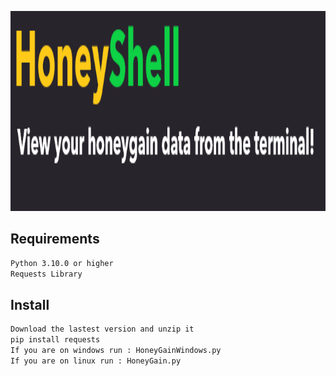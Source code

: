 ﻿<p align="center">
  <img width="1091" height="320" src="https://github.com/Toxic-Omega/HoneyShell/blob/main/title.png">
</p>

## Requirements
```sh
Python 3.10.0 or higher
Requests Library
```
## Install
```sh
Download the lastest version and unzip it
pip install requests
If you are on windows run : HoneyGainWindows.py
If you are on linux run : HoneyGain.py
```
